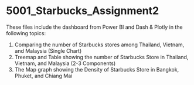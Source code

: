 # 5001_Starbucks_Assignment2

These files include the dashboard from Power BI and Dash & Plotly in the following topics:

1. Comparing the number of Starbucks stores among Thailand, Vietnam, and Malaysia (Single Chart)
2. Treemap and Table showing the number of Starbucks Store in Thailand, Vietnam, and Malaysia (2-3 Components)
3. The Map graph showing the Density of Starbucks Store in Bangkok, Phuket, and Chiang Mai
